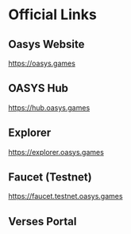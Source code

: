 # Official Links

## Oasys Website 

https://oasys.games

## OASYS Hub

https://hub.oasys.games

## Explorer

https://explorer.oasys.games

## Faucet (Testnet)

https://faucet.testnet.oasys.games

## Verses Portal